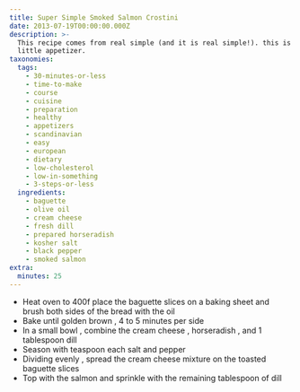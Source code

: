 ```yaml
---
title: Super Simple Smoked Salmon Crostini
date: 2013-07-19T00:00:00.000Z
description: >-
  This recipe comes from real simple (and it is real simple!). this is a great
  little appetizer.
taxonomies:
  tags:
    - 30-minutes-or-less
    - time-to-make
    - course
    - cuisine
    - preparation
    - healthy
    - appetizers
    - scandinavian
    - easy
    - european
    - dietary
    - low-cholesterol
    - low-in-something
    - 3-steps-or-less
  ingredients:
    - baguette
    - olive oil
    - cream cheese
    - fresh dill
    - prepared horseradish
    - kosher salt
    - black pepper
    - smoked salmon
extra:
  minutes: 25
---
```

 - Heat oven to 400f place the baguette slices on a baking sheet and brush both sides of the bread with the oil
 - Bake until golden brown , 4 to 5 minutes per side
 - In a small bowl , combine the cream cheese , horseradish , and 1 tablespoon dill
 - Season with teaspoon each salt and pepper
 - Dividing evenly , spread the cream cheese mixture on the toasted baguette slices
 - Top with the salmon and sprinkle with the remaining tablespoon of dill
